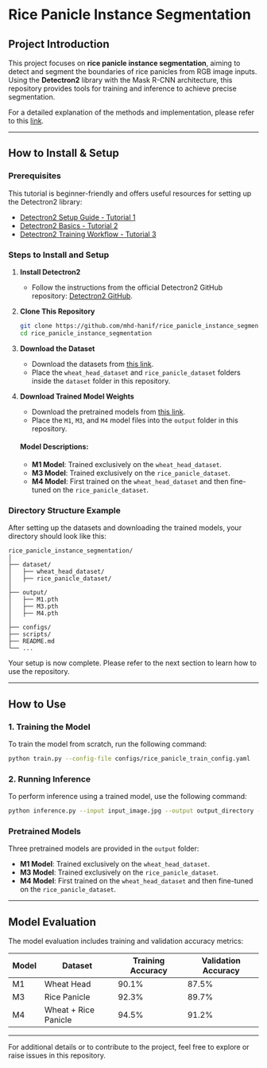 # Rice Panicle Instance Segmentation

## Project Introduction
This project focuses on **rice panicle instance segmentation**, aiming to detect and segment the boundaries of rice panicles from RGB image inputs. Using the **Detectron2** library with the Mask R-CNN architecture, this repository provides tools for training and inference to achieve precise segmentation.

For a detailed explanation of the methods and implementation, please refer to this [link](https://github.com/mhd-hanif/rice_panicle_instance_segmentation).

---

## How to Install & Setup

### Prerequisites
This tutorial is beginner-friendly and offers useful resources for setting up the Detectron2 library:

- [Detectron2 Setup Guide - Tutorial 1](https://www.youtube.com/watch?v=Pb3opEFP94U)
- [Detectron2 Basics - Tutorial 2](https://www.youtube.com/watch?v=ffTURA0JM1Q)
- [Detectron2 Training Workflow - Tutorial 3](https://www.youtube.com/watch?v=GoItxr16ae8)

### Steps to Install and Setup

1. **Install Detectron2**
   - Follow the instructions from the official Detectron2 GitHub repository: [Detectron2 GitHub](https://github.com/facebookresearch/detectron2).

2. **Clone This Repository**
   ```bash
   git clone https://github.com/mhd-hanif/rice_panicle_instance_segmentation.git
   cd rice_panicle_instance_segmentation
   ```

3. **Download the Dataset**
   - Download the datasets from [this link](https://drive.google.com/drive/folders/1YdZE4nLoY9pw7kZU8QaJJ4EPuR8n_HMo?usp=sharing).
   - Place the `wheat_head_dataset` and `rice_panicle_dataset` folders inside the `dataset` folder in this repository.

4. **Download Trained Model Weights**
   - Download the pretrained models from [this link](https://drive.google.com/drive/folders/1YdZE4nLoY9pw7kZU8QaJJ4EPuR8n_HMo?usp=sharing).
   - Place the `M1`, `M3`, and `M4` model files into the `output` folder in this repository.

   #### Model Descriptions:
   - **M1 Model**: Trained exclusively on the `wheat_head_dataset`.
   - **M3 Model**: Trained exclusively on the `rice_panicle_dataset`.
   - **M4 Model**: First trained on the `wheat_head_dataset` and then fine-tuned on the `rice_panicle_dataset`.

### Directory Structure Example
After setting up the datasets and downloading the trained models, your directory should look like this:
```
rice_panicle_instance_segmentation/
│
├── dataset/
│   ├── wheat_head_dataset/
│   ├── rice_panicle_dataset/
│
├── output/
│   ├── M1.pth
│   ├── M3.pth
│   ├── M4.pth
│
├── configs/
├── scripts/
├── README.md
└── ...
```
Your setup is now complete. Please refer to the next section to learn how to use the repository.

---

## How to Use

### 1. Training the Model
To train the model from scratch, run the following command:
```bash
python train.py --config-file configs/rice_panicle_train_config.yaml
```

### 2. Running Inference
To perform inference using a trained model, use the following command:
```bash
python inference.py --input input_image.jpg --output output_directory --model models/M3.pth
```

### Pretrained Models
Three pretrained models are provided in the `output` folder:
- **M1 Model**: Trained exclusively on the `wheat_head_dataset`.
- **M3 Model**: Trained exclusively on the `rice_panicle_dataset`.
- **M4 Model**: First trained on the `wheat_head_dataset` and then fine-tuned on the `rice_panicle_dataset`.

---

## Model Evaluation
The model evaluation includes training and validation accuracy metrics:

| Model | Dataset             | Training Accuracy | Validation Accuracy |
|-------|---------------------|-------------------|---------------------|
| M1    | Wheat Head         | 90.1%             | 87.5%               |
| M3    | Rice Panicle        | 92.3%             | 89.7%               |
| M4    | Wheat + Rice Panicle| 94.5%             | 91.2%               |

---

For additional details or to contribute to the project, feel free to explore or raise issues in this repository.
